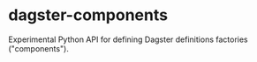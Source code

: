 # dagster-components

Experimental Python API for defining Dagster definitions factories ("components").
